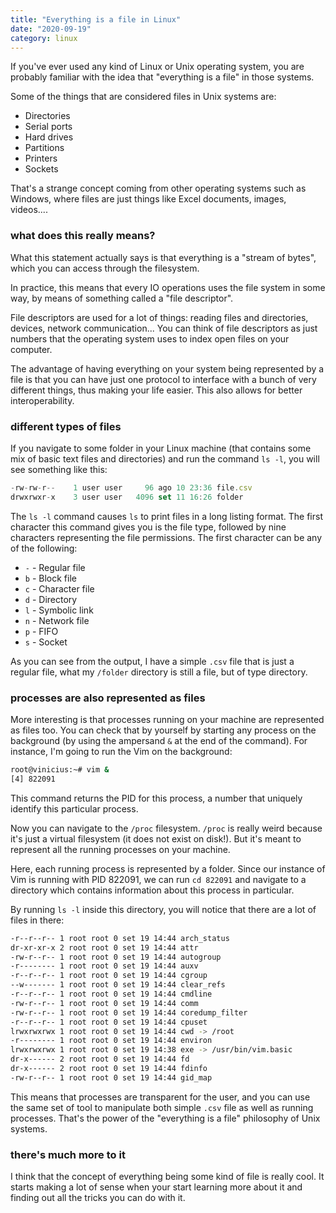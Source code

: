```yaml
---
title: "Everything is a file in Linux"
date: "2020-09-19"
category: linux
---
```


If you've ever used any kind of Linux or Unix operating system, you are probably familiar with the idea that "everything is a file" in those systems.

Some of the things that are considered files in Unix systems are:

- Directories
- Serial ports
- Hard drives
- Partitions
- Printers
- Sockets

That's a strange concept coming from other operating systems such as Windows, where files are just things like Excel documents, images, videos....

### what does this really means?

What this statement actually says is that everything is a "stream of bytes", which you can access through the filesystem.

In practice, this means that every IO operations uses the file system in some way, by means of something called a "file descriptor".

File descriptors are used for a lot of things: reading files and directories, devices, network communication... You can think of file descriptors as just numbers that the operating system uses to index open files on your computer.

The advantage of having everything on your system being represented by a file is that you can have just one protocol to interface with a bunch of very different things, thus making your life easier. This also allows for better interoperability.

### different types of files

If you navigate to some folder in your Linux machine (that contains some mix of basic text files and directories) and run the command `ls -l`, you will see something like this:

```jsx
-rw-rw-r--    1 user user     96 ago 10 23:36 file.csv
drwxrwxr-x    3 user user   4096 set 11 16:26 folder
```

The `ls -l` command causes `ls` to print files in a long listing format. The first character this command gives you is the file type, followed by nine characters representing the file permissions. The first character can be any of the following:

- `-` - Regular file
- `b` - Block file
- `c` - Character file
- `d` - Directory
- `l` - Symbolic link
- `n` - Network file
- `p` - FIFO
- `s` - Socket

As you can see from the output, I have a simple `.csv` file that is just a regular file, what my `/folder` directory is still a file, but of type directory.

### processes are also represented as files

More interesting is that processes running on your machine are represented as files too. You can check that by yourself by starting any process on the background (by using the ampersand `&` at the end of the command). For instance, I'm going to run the Vim on the background:

```bash
root@vinicius:~# vim &
[4] 822091
```

This command returns the PID for this process, a number that uniquely identify this particular process.

Now you can navigate to the `/proc` filesystem. `/proc` is really weird because it's just a virtual filesystem (it does not exist on disk!). But it's meant to represent all the running processes on your machine.

Here, each running process is represented by a folder. Since our instance of Vim is running with PID 822091, we can run `cd 822091` and navigate to a directory which contains information about this process in particular.

By running `ls -l` inside this directory, you will notice that there are a lot of files in there:

```bash
-r--r--r-- 1 root root 0 set 19 14:44 arch_status
dr-xr-xr-x 2 root root 0 set 19 14:44 attr
-rw-r--r-- 1 root root 0 set 19 14:44 autogroup
-r-------- 1 root root 0 set 19 14:44 auxv
-r--r--r-- 1 root root 0 set 19 14:44 cgroup
--w------- 1 root root 0 set 19 14:44 clear_refs
-r--r--r-- 1 root root 0 set 19 14:44 cmdline
-rw-r--r-- 1 root root 0 set 19 14:44 comm
-rw-r--r-- 1 root root 0 set 19 14:44 coredump_filter
-r--r--r-- 1 root root 0 set 19 14:44 cpuset
lrwxrwxrwx 1 root root 0 set 19 14:44 cwd -> /root
-r-------- 1 root root 0 set 19 14:44 environ
lrwxrwxrwx 1 root root 0 set 19 14:38 exe -> /usr/bin/vim.basic
dr-x------ 2 root root 0 set 19 14:44 fd
dr-x------ 2 root root 0 set 19 14:44 fdinfo
-rw-r--r-- 1 root root 0 set 19 14:44 gid_map
```

This means that processes are transparent for the user, and you can use the same set of tool to manipulate both simple `.csv` file as well as running processes. That's the power of the "everything is a file" philosophy of Unix systems.

### there's much more to it

I think that the concept of everything being some kind of file is really cool. It starts making a lot of sense when your start learning more about it and finding out all the tricks you can do with it.
